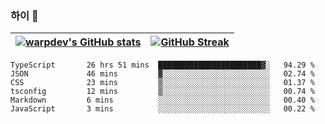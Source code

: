 
### 하이 👋
[![warpdev's GitHub stats](https://github-readme-stats.vercel.app/api?username=warpdev&show_icons=true&theme=vue-dark)](#) |[![GitHub Streak](https://github-readme-streak-stats.herokuapp.com/?user=warpdev&theme=dark)](#)
--- | --- |
<!--START_SECTION:waka-->

```text
TypeScript       26 hrs 51 mins  ███████████████████████▓░   94.29 %
JSON             46 mins         ▓░░░░░░░░░░░░░░░░░░░░░░░░   02.74 %
CSS              23 mins         ▒░░░░░░░░░░░░░░░░░░░░░░░░   01.37 %
tsconfig         12 mins         ▒░░░░░░░░░░░░░░░░░░░░░░░░   00.74 %
Markdown         6 mins          ░░░░░░░░░░░░░░░░░░░░░░░░░   00.40 %
JavaScript       3 mins          ░░░░░░░░░░░░░░░░░░░░░░░░░   00.22 %
```

<!--END_SECTION:waka-->

<!--
**warpdev/warpdev** is a ✨ _special_ ✨ repository because its `README.md` (this file) appears on your GitHub profile.

Here are some ideas to get you started:

- 🔭 I’m currently working on ...
- 🌱 I’m currently learning ...
- 👯 I’m looking to collaborate on ...
- 🤔 I’m looking for help with ...
- 💬 Ask me about ...
- 📫 How to reach me: ...
- 😄 Pronouns: ...
- ⚡ Fun fact: ...
-->
